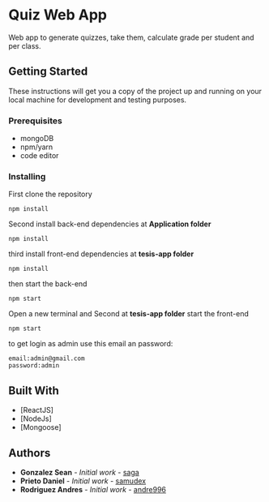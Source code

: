 # Quiz Web App

Web app to generate quizzes, take them, calculate grade per student and per class.

## Getting Started

These instructions will get you a copy of the project up and running on your local machine for development and testing purposes. 

### Prerequisites

* mongoDB
* npm/yarn
* code editor


### Installing
First clone the repository
```
npm install
```

Second install back-end dependencies at **Application folder**
```
npm install
```

third install front-end dependencies at **tesis-app folder**
```
npm install
```

then start the back-end 
```
npm start
```

Open a new terminal and Second at **tesis-app folder** start the front-end 
```
npm start
```

to get login as admin use this email an password:
```
email:admin@gmail.com
password:admin
```

## Built With

* [ReactJS]
* [NodeJs]
* [Mongoose]


## Authors

* **Gonzalez Sean** - *Initial work* - [saga](https://github.com/SeanGonzalezAbreu)
* **Prieto Daniel** - *Initial work* - [samudex](https://github.com/samudex)
* **Rodriguez Andres** - *Initial work* - [andre996](https://github.com/andre996)
